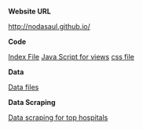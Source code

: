 **Website URL**

http://nodasaul.github.io/

**Code**

<a href="index.html">Index File</a>
<a href="js/">Java Script for views</a>
<a href="css/myStyle.css">css file</a>

**Data**

<a href="data/">Data files</a>

**Data Scraping**

<a href="data scraping/">Data scraping for top hospitals</a>


